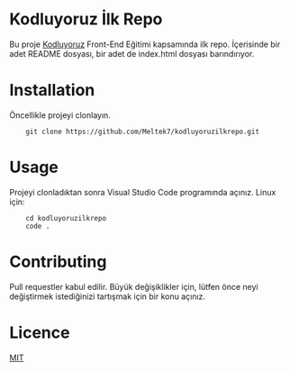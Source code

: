 # Kodluyoruz İlk Repo
Bu proje [Kodluyoruz](kodluyoruz.org) Front-End Eğitimi kapsamında ilk repo. İçerisinde bir adet README dosyası, bir adet de index.html dosyası barındırıyor. 

# Installation

Öncellikle projeyi clonlayın. 

```
    git clone https://github.com/Meltek7/kodluyoruzilkrepo.git
```

# Usage

Projeyi clonladıktan sonra Visual Studio Code programında açınız. 
Linux için:
```
    cd kodluyoruzilkrepo
    code .
```

# Contributing 
Pull requestler kabul edilir. Büyük değişiklikler için, lütfen önce neyi değiştirmek istediğinizi tartışmak için bir konu açınız. 

# Licence

[MIT](https://opensource.org/licenses/MIT)